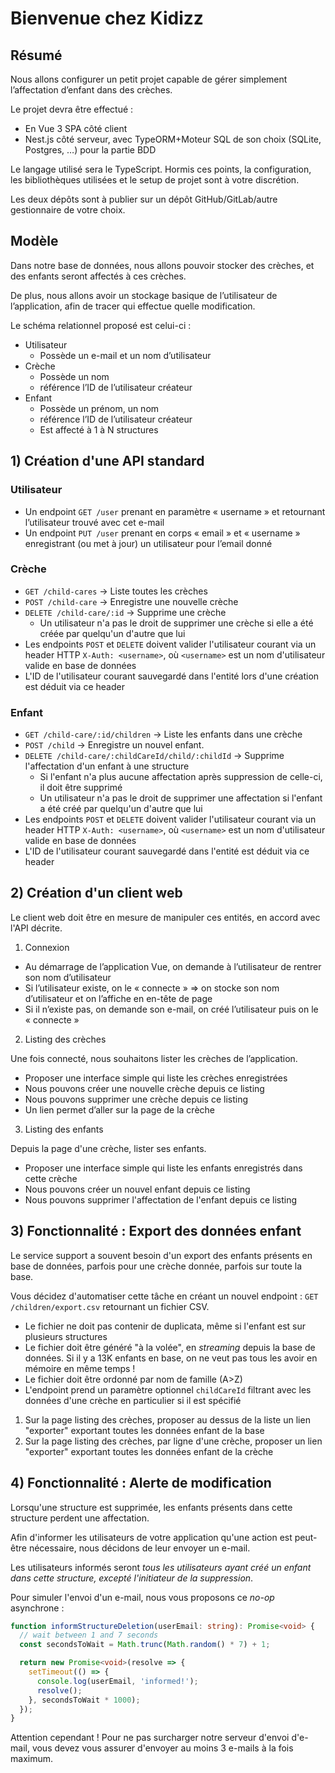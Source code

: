 # Bienvenue chez Kidizz

## Résumé

Nous allons configurer un petit projet capable de gérer simplement l’affectation d’enfant dans des crèches.

Le projet devra être effectué :
- En Vue 3 SPA côté client
- Nest.js côté serveur, avec TypeORM+Moteur SQL de son choix (SQLite, Postgres, …) pour la partie BDD

Le langage utilisé sera le TypeScript.
Hormis ces points, la configuration, les bibliothèques utilisées et le setup de projet sont à votre discrétion.

Les deux dépôts sont à publier sur un dépôt GitHub/GitLab/autre gestionnaire de votre choix.

## Modèle

Dans notre base de données, nous allons pouvoir stocker des crèches, et des enfants seront affectés à ces crèches.

De plus, nous allons avoir un stockage basique de l’utilisateur de l’application, afin de tracer qui effectue quelle modification.

Le schéma relationnel proposé est celui-ci :

- Utilisateur
  - Possède un e-mail et un nom d’utilisateur
- Crèche
  - Possède un nom
  - référence l’ID de l’utilisateur créateur
- Enfant
  - Possède un prénom, un nom
  - référence l’ID de l’utilisateur créateur
  - Est affecté à 1 à N structures

## 1) Création d'une API standard

### Utilisateur

- Un endpoint `GET /user` prenant en paramètre « username » et retournant l’utilisateur trouvé avec cet e-mail
- Un endpoint `PUT /user` prenant en corps « email » et « username » enregistrant (ou met à jour) un utilisateur pour l’email donné

### Crèche

- `GET /child-cares` -> Liste toutes les crèches
- `POST /child-care` -> Enregistre une nouvelle crèche
- `DELETE /child-care/:id` -> Supprime une crèche
  - Un utilisateur n'a pas le droit de supprimer une crèche si elle a été créée par quelqu'un d'autre que lui
- Les endpoints `POST` et `DELETE` doivent valider l'utilisateur courant via un header HTTP `X-Auth: <username>`, où `<username>` est un nom d'utilisateur valide en base de données
- L'ID de l'utilisateur courant sauvegardé dans l'entité lors d'une création est déduit via ce header

### Enfant

- `GET /child-care/:id/children` -> Liste les enfants dans une crèche
- `POST /child` -> Enregistre un nouvel enfant.
- `DELETE /child-care/:childCareId/child/:childId` -> Supprime l'affectation d'un enfant à une structure
  - Si l'enfant n'a plus aucune affectation après suppression de celle-ci, il doit être supprimé
  - Un utilisateur n'a pas le droit de supprimer une affectation si l'enfant a été créé par quelqu'un d'autre que lui
- Les endpoints `POST` et `DELETE` doivent valider l'utilisateur courant via un header HTTP `X-Auth: <username>`, où `<username>` est un nom d'utilisateur valide en base de données
- L'ID de l'utilisateur courant sauvegardé dans l'entité est déduit via ce header


## 2) Création d'un client web

Le client web doit être en mesure de manipuler ces entités, en accord avec l'API décrite.

1) Connexion

- Au démarrage de l’application Vue, on demande à l’utilisateur de rentrer son nom d’utilisateur
- Si l’utilisateur existe, on le « connecte » => on stocke son nom d’utilisateur et on l’affiche en en-tête de page
- Si il n’existe pas, on demande son e-mail, on créé l’utilisateur puis on le « connecte »

2) Listing des crèches

Une fois connecté, nous souhaitons lister les crèches de l’application.

- Proposer une interface simple qui liste les crèches enregistrées
- Nous pouvons créer une nouvelle crèche depuis ce listing
- Nous pouvons supprimer une crèche depuis ce listing
- Un lien permet d’aller sur la page de la crèche

3) Listing des enfants

Depuis la page d'une crèche, lister ses enfants.

- Proposer une interface simple qui liste les enfants enregistrés dans cette crèche
- Nous pouvons créer un nouvel enfant depuis ce listing
- Nous pouvons supprimer l'affectation de l'enfant depuis ce listing


## 3) Fonctionnalité : Export des données enfant

Le service support a souvent besoin d'un export des enfants présents en base de données, parfois pour une crèche donnée, parfois sur toute la base.

Vous décidez d'automatiser cette tâche en créant un nouvel endpoint : `GET /children/export.csv` retournant un fichier CSV.

- Le fichier ne doit pas contenir de duplicata, même si l'enfant est sur plusieurs structures
- Le fichier doit être généré "à la volée", en *streaming* depuis la base de données. Si il y a 13K enfants en base, on ne veut pas tous les avoir en mémoire en même temps !
- Le fichier doit être ordonné par nom de famille (A>Z)
- L'endpoint prend un paramètre optionnel `childCareId` filtrant avec les données d'une crèche en particulier si il est spécifié

1) Sur la page listing des crèches, proposer au dessus de la liste un lien "exporter" exportant toutes les données enfant de la base
2) Sur la page listing des crèches, par ligne d'une crèche, proposer un lien "exporter" exportant toutes les données enfant de la crèche


## 4) Fonctionnalité : Alerte de modification

Lorsqu'une structure est supprimée, les enfants présents dans cette structure perdent une affectation.

Afin d'informer les utilisateurs de votre application qu'une action est peut-être nécessaire, nous décidons de leur envoyer un e-mail.

Les utilisateurs informés seront *tous les utilisateurs ayant créé un enfant dans cette structure, excepté l'initiateur de la suppression*.

Pour simuler l'envoi d'un e-mail, nous vous proposons ce *no-op* asynchrone :

```ts
function informStructureDeletion(userEmail: string): Promise<void> {
  // wait between 1 and 7 seconds
  const secondsToWait = Math.trunc(Math.random() * 7) + 1;

  return new Promise<void>(resolve => {
    setTimeout(() => {
      console.log(userEmail, 'informed!');
      resolve();
    }, secondsToWait * 1000);
  });
}
```

Attention cependant !
Pour ne pas surcharger notre serveur d'envoi d'e-mail, vous devez vous assurer d'envoyer au moins 3 e-mails à la fois maximum.